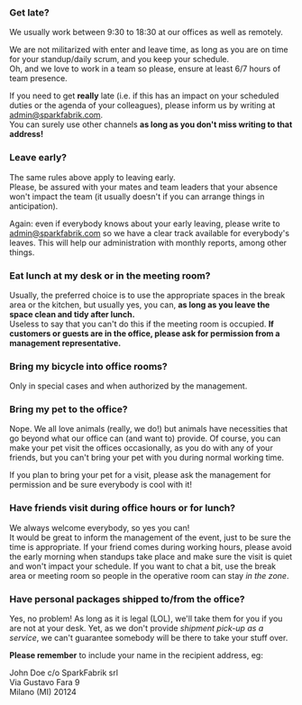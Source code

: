 ### Get late?

We usually work between 9:30 to 18:30 at our offices as well as remotely.

We are not militarized with enter and leave time, as long as you are on time for your standup/daily scrum, and you keep your schedule.  
Oh, and we love to work in a team so please, ensure at least 6/7 hours of team presence.

If you need to get **really** late (i.e. if this has an impact on your scheduled duties or the agenda of your colleagues), please inform us by writing at <admin@sparkfabrik.com>.  
You can surely use other channels **as long as you don't miss writing to that address!**

### Leave early?

The same rules above apply to leaving early.  
Please, be assured with your mates and team leaders that your absence won't impact the team (it usually doesn't if you can arrange things in anticipation).  

Again: even if everybody knows about your early leaving, please write to <admin@sparkfabrik.com> so we have a clear track available for everybody's leaves. This will help our administration with monthly reports, among other things.

### Eat lunch at my desk or in the meeting room?

Usually, the preferred choice is to use the appropriate spaces in the break area or the kitchen, but usually yes, you can, **as long as you leave the space clean and tidy after lunch.**  
Useless to say that you can't do this if the meeting room is occupied. **If customers or guests are in the office, please ask for permission from a management representative.**

### Bring my bicycle into office rooms?

Only in special cases and when authorized by the management. 

### Bring my pet to the office?

Nope. We all love animals (really, we do!) but animals have necessities that go beyond what our office can (and want to) provide. Of course, you can make your pet visit the offices occasionally, as you do with any of your friends, but you can't bring your pet with you during normal working time.

If you plan to bring your pet for a visit, please ask the management for permission and be sure everybody is cool with it!

### Have friends visit during office hours or for lunch?

We always welcome everybody, so yes you can!  
It would be great to inform the management of the event, just to be sure the time is appropriate. If your friend comes during working hours, please avoid the early morning when standups take place and make sure the visit is quiet and won't impact your schedule. If you want to chat a bit, use the break area or meeting room so people in the operative room can stay _in the zone_.

### Have personal packages shipped to/from the office?

Yes, no problem! As long as it is legal (LOL), we'll take them for you if you are not at your desk. 
Yet, as we don't provide _shipment pick-up as a service_, we can't guarantee somebody will be there to take your stuff over. 

**Please remember** to include your name in the recipient address, eg:

John Doe c/o SparkFabrik srl   
Via Gustavo Fara 9    
Milano (MI)
20124
